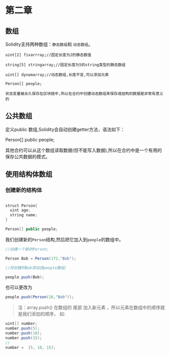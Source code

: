 # 第二章
## 数组
Solidity支持两种数组：`静态数组`和 `动态数组`。

```
uint[2] fixarrray;//固定长度为2的静态数值

string[5] stringarray;//固定长度为5的string类型的静态数组

uint[] dynamarray;//动态数组,长度不变,可以添加元素

Person[] people;

```

`状态变量被永久保存在区块链中,所以在合约中创建动态数组来保存成结构的数据是非常有意义的`

## 公共数组

定义public 数组,Solidity会自动创建getter方法，语法如下：

Person[] public people;

其他合约可以从这个数组读取数据(但不能写入数据),所以在合约中是一个有用的保存公共数据的模式。

## 使用结构体数组
### 创建新的结构体
```java

struct Person{
  uint age;
  string name;
}

Person[] public people;

```

我们创建新的`Person`结构,然后把它加入到`people`的数组中。
```java
//创建一个新的Person;

Person Bob = Person(172,"Bob");

//将创建的Bob添加进people数组;

people.push(Bob);
```
也可以更改为

```java
people.push(Person(16,"Bob"));

```
> 注：array.push() 在数组的 尾部 加入新元素 ，所以元素在数组中的顺序就是我们添加的顺序， 如:

```java
uint[] number;
number.push(5);
number.push(10);
number.push(15);
//
number =  [5, 10, 15];

```
